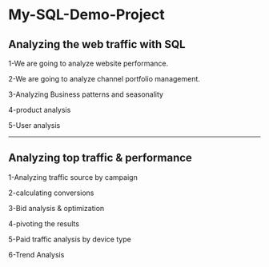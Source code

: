 # My-SQL-Demo-Project
## Analyzing the web traffic with SQL

1-We are going to analyze website performance.

2-We are going to analyze channel portfolio management.

3-Analyzing Business patterns and seasonality

4-product analysis

5-User analysis 

-----------------------------------------------------------------------------------------------

## Analyzing top traffic & performance

1-Analyzing traffic source by campaign

2-calculating conversions 

3-Bid analysis & optimization 

4-pivoting the results 

5-Paid traffic analysis by device type

6-Trend Analysis
